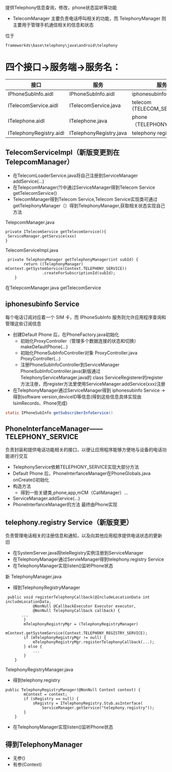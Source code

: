
提供Telephony信息查询，修改，phone状态监听等功能
- TelecomManager 主要负责电话呼叫相关的功能，而 TelephonyManager 则主要用于管理手机通信相关的信息和状态

位于
```
frameworkds\base\telephony\java\android\telephony
```
# 四个接口->服务端->服务名：
| 接口                      | 服务               | 服务名            |
|--------------------------|-------------------|-------------------|
| IPhoneSubInfo.aidl   |IPhoneSubInfo.aidl  |  iphonesubinfo   |
| ITelecomService.aidl     | ITelecomService.java    | telecom (TELECOM_SERVICE)   |
| ITelephone.aidl          | ITelephone.java         | phone （TELEPHONY_SERVICE）        |
|    ITelephonyRegistry.aidl   |   ITelephonyRegistry.java    | telephony registry |


## TelecomServiceImpl（新版变更到在TelepcomManager）
 
- 在TelecomLoaderService.java将自己注册到ServiceManager	addService(...)
- 在TelepcomManager(?)中通过ServiceManager得到Telecom Service  getTelecomService()
- TelecomManager得到Telecom Service,Telecom Service实现类可通过 getTelephonyManager（）得到TelephonyManager,获取相关状态实现自己方法

TelepcomManager.java
```
private ITelecomService getTelecomService(){
 ServiceManager.getService(xxx)
}
```
TelecomServiceImpl.java
```
 private TelephonyManager getTelephonyManager(int subId) {
        return ((TelephonyManager) mContext.getSystemService(Context.TELEPHONY_SERVICE))
                .createForSubscriptionId(subId);
    }
```

在TelepcomManager.java  getTelecomService
## iphonesubinfo Service
每个电话订阅对应着一个 SIM 卡，而 IPhoneSubInfo 服务则允许应用程序查询和管理这些订阅信息
- 创建Default Phone 后，在PhoneFactory.java初始化
  + 初始化ProxyController（管理多个数据连接的状态和切换）makeDefaultPhone(...)
  + 初始化PhoneSubInfoController对象  ProxyController.java ProxyController(...)
  + 注册PhoneSubInfoController到ServiceManager PhoneSubInfoController.java(新版通过TelephonyServiceManager.java的 class ServiceRegisterer的register方法注册，而register方法里使用ServiceManager.addService(xxx)注册 
- 在TelephonyManager通过ServiceManager得到 iphonesubinfo Service ->得到software version,deviceID等信息(得到这些信息具体实现由IsimRecords、Phone完成)
```java
static IPhoneSubInfo getSubscriberInfoService()
```
## PhoneInterfanceManager——TELEPHONY_SERVICE 
负责封装和提供电话功能相关的接口，以便让应用程序能够方便地与设备的电话功能进行交互
- TelephonyService依赖TELEPHONY_SERVICE实现大部分方法
- Default Phone 后，PhoneInterfanceManager在PhoneGlobals.java onCreate()初始化
- 构造方法
  + 得到一些关键类,phone,app,mCM（CallManager）...
- ServiceManager.addService(...)
- PhoneInterfanceManager的方法 最终由Phone实现

## telephony.registry Service（新版变更）

负责管理电话相关的注册信息和通知，以及向其他应用程序提供电话状态的更新
旧
- 在SystemServer.java将teleRegistry实例注册到ServiceManager
- 在TelephonyManager通过ServieManager得到telephony.registry Service
- 在TelephonyManager实现listen()监听Phone状态

新
TelephonyManager.java
- 得到TelephonyRegistryManager
```
 public void registerTelephonyCallback(@IncludeLocationData int includeLocationData,
            @NonNull @CallbackExecutor Executor executor,
            @NonNull TelephonyCallback callback) {
       ...
        }
        mTelephonyRegistryMgr = (TelephonyRegistryManager)
                mContext.getSystemService(Context.TELEPHONY_REGISTRY_SERVICE);
        if (mTelephonyRegistryMgr != null) {
            mTelephonyRegistryMgr.registerTelephonyCallback(...);
        } else {
            ...
        }
    }
```
TelephonyRegistryManager.java
- 得到telephony.registry
```
public TelephonyRegistryManager(@NonNull Context context) {
        mContext = context;
        if (sRegistry == null) {
            sRegistry = ITelephonyRegistry.Stub.asInterface(
                ServiceManager.getService("telephony.registry"));
        }
    }
```
- 在TelephonyManager实现listen()监听Phone状态

## 得到TelephonyManager
- 无参()
- 有参(Context)
